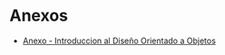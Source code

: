 # Anexos
* [Anexo - Introduccion al Diseño Orientado a Objetos](https://github.com/UlisesC11/SistemaGestionTurnos/blob/main/introduccion.md)
